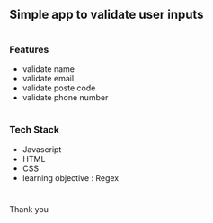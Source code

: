 ## Simple app to validate user inputs
#
### Features
- validate name
- validate email
- validate poste code
- validate phone number
# 

### Tech Stack
- Javascript
- HTML
- CSS
- learning objective : Regex
#
Thank you
